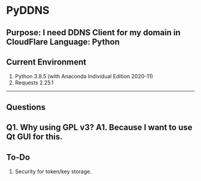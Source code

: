 # PyDDNS
Purpose: I need DDNS Client for my domain in CloudFlare
Language: Python
---
## Current Environment
1. Python 3.8.5 (with Anaconda Individual Edition 2020-11)
2. Requests 2.25.1
---
## Questions
Q1. Why using GPL v3?
A1. Because I want to use Qt GUI for this.
---
## To-Do
1. Security for token/key storage.
